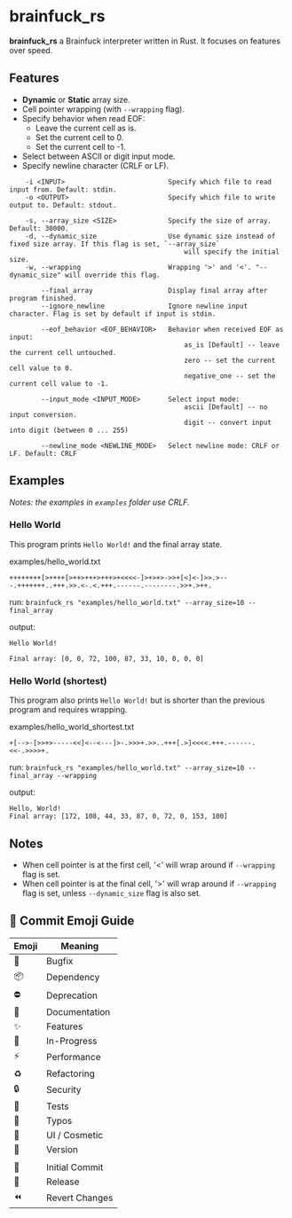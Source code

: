 # brainfuck_rs

**brainfuck_rs** a Brainfuck interpreter written in Rust. It focuses on features over speed.

## Features

- **Dynamic** or **Static** array size.
- Cell pointer wrapping (with `--wrapping` flag).
- Specify behavior when read EOF:
    + Leave the current cell as is.
    + Set the current cell to 0.
    + Set the current cell to -1.
- Select between ASCII or digit input mode.
- Specify newline character (CRLF or LF).

```
    -i <INPUT>                          Specify which file to read input from. Default: stdin.
    -o <OUTPUT>                         Specify which file to write output to. Default: stdout.
    
    -s, --array_size <SIZE>             Specify the size of array. Default: 30000.
    -d, --dynamic_size                  Use dynamic size instead of fixed size array. If this flag is set, `--array_size`
                                            will specify the initial size.
    -w, --wrapping                      Wrapping '>' and '<'. "--dynamic_size" will override this flag.

        --final_array                   Display final array after program finished.
        --ignore_newline                Ignore newline input character. Flag is set by default if input is stdin.
        
        --eof_behavior <EOF_BEHAVIOR>   Behavior when received EOF as input:
                                            as_is [Default] -- leave the current cell untouched.
                                            zero -- set the current cell value to 0.
                                            negative_one -- set the current cell value to -1.

        --input_mode <INPUT_MODE>       Select input mode:
                                            ascii [Default] -- no input conversion.
                                            digit -- convert input into digit (between 0 ... 255)

        --newline_mode <NEWLINE_MODE>   Select newline mode: CRLF or LF. Default: CRLF
```

## Examples

*Notes: the examples in `examples` folder use CRLF.*

### Hello World

This program prints `Hello World!` and the final array state.

examples/hello_world.txt
```
++++++++[>++++[>++>+++>+++>+<<<<-]>+>+>->>+[<]<-]>>.>---.+++++++..+++.>>.<-.<.+++.------.--------.>>+.>++.
```

run: ```brainfuck_rs "examples/hello_world.txt" --array_size=10 --final_array```

output:
```
Hello World!

Final array: [0, 0, 72, 100, 87, 33, 10, 0, 0, 0]
```

### Hello World (shortest)

This program also prints `Hello World!` but is shorter than the previous program and requires wrapping.

examples/hello_world_shortest.txt
```
+[-->-[>>+>-----<<]<--<---]>-.>>>+.>>..+++[.>]<<<<.+++.------.<<-.>>>>+.
```

run: ```brainfuck_rs "examples/hello_world.txt" --array_size=10 --final_array --wrapping```

output:
```
Hello, World!
Final array: [172, 108, 44, 33, 87, 0, 72, 0, 153, 100]
```

## Notes

- When cell pointer is at the first cell, '<' will wrap around if `--wrapping` flag is set.
- When cell pointer is at the final cell, '>' will wrap around if `--wrapping` flag is set, unless `--dynamic_size` flag is also set.

## 🔰 Commit Emoji Guide

| Emoji          | Meaning        |
| -------------- | -------------- |
| :bug:          | Bugfix         |
| :package:      | Dependency     |
| :no_entry:     | Deprecation    |
| :book:         | Documentation  |
| :sparkles:     | Features       |
| :construction: | In-Progress    |
| :zap:          | Performance    |
| :recycle:      | Refactoring    |
| :lock:         | Security       |
| :test_tube:    | Tests          |
| :pencil:       | Typos          |
| :lipstick:     | UI / Cosmetic  |
| :bookmark:     | Version        |
|                |                |
| :tada:         | Initial Commit |
| :rocket:       | Release        |
| :rewind:       | Revert Changes |
